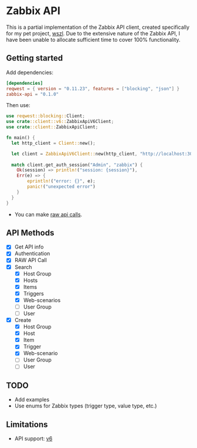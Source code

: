 # Zabbix API

This is a partial implementation of the Zabbix API client, created specifically for my pet project, [wszl](https://github.com/tinyops-ru/zabbix-lld-ws). 
Due to the extensive nature of the Zabbix API, I have been unable to allocate sufficient time to cover 100% functionality.

## Getting started

Add dependencies:

```toml
[dependencies]
reqwest = { version = "0.11.23", features = ["blocking", "json"] }
zabbix-api = "0.1.0"
```

Then use:

```rust
use reqwest::blocking::Client;
use crate::client::v6::ZabbixApiV6Client;
use crate::client::ZabbixApiClient;

fn main() {
  let http_client = Client::new();

  let client = ZabbixApiV6Client::new(http_client, "http://localhost:3080/api_jsonrpc.php");
    
  match client.get_auth_session("Admin", "zabbix") {
    Ok(session) => println!("session: {session}"),
    Err(e) => {
        eprintln!("error: {}", e);
        panic!("unexpected error")
    }
  }
}
```

- You can make [raw api calls](src/client/v6/mod.rs#L113).

## API Methods

- [x] Get API info
- [x] Authentication
- [x] RAW API Call
- [x] Search
  - [x] Host Group
  - [x] Hosts
  - [x] Items
  - [x] Triggers
  - [x] Web-scenarios
  - [ ] User Group
  - [ ] User
- [x] Create
  - [x] Host Group
  - [x] Host
  - [x] Item
  - [x] Trigger
  - [x] Web-scenario
  - [ ] User Group
  - [ ] User

## TODO

- Add examples
- Use enums for Zabbix types (trigger type, value type, etc.)

## Limitations

- API support: [v6](https://www.zabbix.com/documentation/6.0/en/manual/api)